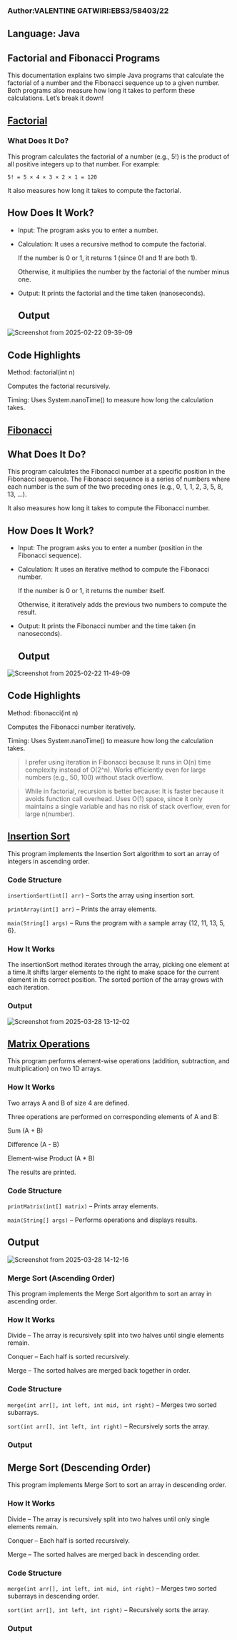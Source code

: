 ### Author:VALENTINE GATWIRI:EBS3/58403/22
## Language: Java
## Factorial and Fibonacci Programs
This documentation explains two simple Java programs that calculate the factorial of a number and the Fibonacci sequence up to a given number. 
Both programs also measure how long it takes to perform these calculations. Let’s break it down!
## [Factorial](https://github.com/gatwirival/factorialandfibb/blob/main/src/factorial.java)

 ### What Does It Do?
 This program calculates the factorial of a number (e.g., 5!) is the product of all positive integers up to that number. For example:

`5! = 5 × 4 × 3 × 2 × 1 = 120`

It also measures how long it takes to compute the factorial.
## How Does It Work?
- Input: The program asks you to enter a number.

- Calculation: It uses a recursive method to compute the factorial.

   If the number is 0 or 1, it returns 1 (since 0! and 1! are both 1).

    Otherwise, it multiplies the number by the factorial of the number minus one.

- Output: It prints the factorial and the time taken (nanoseconds).

  ## Output
![Screenshot from 2025-02-22 09-39-09](https://github.com/user-attachments/assets/218f7bd1-9624-406f-af71-e1d49f3a7397)


## Code Highlights
Method: factorial(int n)

Computes the factorial recursively.

Timing: Uses System.nanoTime() to measure how long the calculation takes.

## [Fibonacci](https://github.com/gatwirival/factorialandfibb/blob/main/src/fibonacci.java)

## What Does It Do?
This program calculates the Fibonacci number at a specific position in the Fibonacci sequence. 
The Fibonacci sequence is a series of numbers where each number is the sum of the two preceding ones (e.g., 0, 1, 1, 2, 3, 5, 8, 13, ...).

It also measures how long it takes to compute the Fibonacci number.

 ## How Does It Work?
- Input: The program asks you to enter a number (position in the Fibonacci sequence).

- Calculation: It uses an iterative method to compute the Fibonacci number.

   If the number is 0 or 1, it returns the number itself.

  Otherwise, it iteratively adds the previous two numbers to compute the result.

- Output: It prints the Fibonacci number and the time taken (in nanoseconds).
  ## Output
  
 ![Screenshot from 2025-02-22 11-49-09](https://github.com/user-attachments/assets/389db786-ec41-4a8a-b296-3507fd827bd9)
 
## Code Highlights
Method: fibonacci(int n)

Computes the Fibonacci number iteratively.

Timing: Uses System.nanoTime() to measure how long the calculation takes.

> I prefer using iteration in Fibonacci because It runs in O(n) time complexity instead of O(2^n).
Works efficiently even for large numbers (e.g., 50, 100) without stack overflow.

 > While in factorial, recursion is better because: It is faster because it avoids function call overhead.
Uses O(1) space, since it only maintains a single variable and has no risk of stack overflow, even for large n(number).

## [ Insertion Sort](https://github.com/gatwirival/factorialandfibb/blob/main/src/insertionsort.java) 

This program implements the Insertion Sort algorithm to sort an array of integers in ascending order.

### Code Structure
`insertionSort(int[] arr)` – Sorts the array using insertion sort.

`printArray(int[] arr)` – Prints the array elements.

`main(String[] args)` – Runs the program with a sample array {12, 11, 13, 5, 6}.
### How It Works
The insertionSort method iterates through the array, picking one element at a time.It shifts larger elements to the right to make space for the current element in its correct position. The sorted portion of the array grows with each iteration.
### Output

![Screenshot from 2025-03-28 13-12-02](https://github.com/user-attachments/assets/4631d954-7fb3-4dc4-9517-2ebd6becd75a)

## [Matrix Operations](https://github.com/gatwirival/factorialandfibb/blob/main/src/matrix.java) 

This program performs element-wise operations (addition, subtraction, and multiplication) on two 1D arrays.

### How It Works
Two arrays A and B of size 4 are defined.

Three operations are performed on corresponding elements of A and B:

Sum (A + B)

Difference (A - B)

Element-wise Product (A * B)

The results are printed.

### Code Structure
`printMatrix(int[] matrix)` – Prints array elements.

`main(String[] args)` – Performs operations and displays results.

## Output
![Screenshot from 2025-03-28 14-12-16](https://github.com/user-attachments/assets/899f18a3-b9b8-463c-83cf-51383720a772)

### Merge Sort (Ascending Order) 
This program implements the Merge Sort algorithm to sort an array in ascending order.

### How It Works
Divide – The array is recursively split into two halves until single elements remain.

Conquer – Each half is sorted recursively.

Merge – The sorted halves are merged back together in order.

### Code Structure
`merge(int arr[], int left, int mid, int right)` – Merges two sorted subarrays.

`sort(int arr[], int left, int right)` – Recursively sorts the array.
### Output


## Merge Sort (Descending Order) 
This  program implements Merge Sort to sort an array in descending order.

### How It Works
Divide – The array is recursively split into two halves until only single elements remain.

Conquer – Each half is sorted recursively.

Merge – The sorted halves are merged back in descending order.

### Code Structure
`merge(int arr[], int left, int mid, int right)` – Merges two sorted subarrays in descending order.

`sort(int arr[], int left, int right)` – Recursively sorts the array.
### Output


